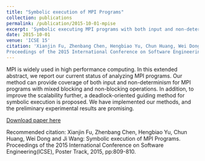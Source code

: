 ```yaml
---
title: "Symbolic execution of MPI Programs"
collection: publications
permalink: /publication/2015-10-01-mpise
excerpt: 'Symbolic executing MPI programs with both input and non-determinism coverage.'
date: 2015-10-01
venue: 'ICSE 15'
citation: 'Xianjin Fu, Zhenbang Chen, Hengbiao Yu, Chun Huang, Wei Dong and Ji Wang: Symbolic execution of MPI Programs.
Proceedings of the 2015 International Conference on Software Engineering(ICSE), Poster Track, 2015, pp:809-810.<br>'
---
```

MPI is widely used in high performance computing. In this extended abstract, we report our current status of analyzing MPI programs. Our method can provide coverage of both input and non-determinism for MPI programs with mixed blocking and non-blocking operations. In addition, to improve the scalability further, a deadlock-oriented guiding method for symbolic execution is proposed. We have implemented our methods, and the preliminary experimental results are promising.

[Download paper here](https://dl.acm.org/doi/abs/10.5555/2819009.2819178)

Recommended citation: Xianjin Fu, Zhenbang Chen, Hengbiao Yu, Chun Huang, Wei Dong and Ji Wang: Symbolic execution of MPI Programs. Proceedings of the 2015 International Conference on Software Engineering(ICSE), Poster Track, 2015, pp:809-810.